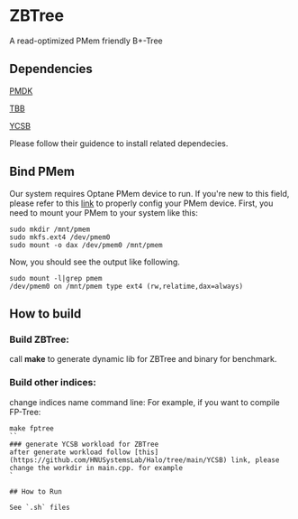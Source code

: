 # ZBTree

A read-optimized PMem friendly B+-Tree

## Dependencies
[PMDK](https://github.com/pmem/pmdk)

[TBB](https://github.com/oneapi-src/oneTBB)

[YCSB](https://github.com/HNUSystemsLab/Halo/tree/main/YCSB)

Please follow their guidence to install related dependecies.

## Bind PMem
Our system requires Optane PMem device to run.
If you're new to this field, please refer to this [link](https://docs.pmem.io/ndctl-user-guide/managing-nvdimms) to properly config your PMem device.
First, you need to mount your PMem to your system like this:
```
sudo mkdir /mnt/pmem
sudo mkfs.ext4 /dev/pmem0
sudo mount -o dax /dev/pmem0 /mnt/pmem
```
Now, you should see the output like following.
```
sudo mount -l|grep pmem
/dev/pmem0 on /mnt/pmem type ext4 (rw,relatime,dax=always)
```

## How to build

### Build ZBTree:
call **make** to generate dynamic lib for ZBTree and binary for benchmark.
### Build other indices:
change indices name command line:
For example, if you want to compile FP-Tree:
```
make fptree
``
### generate YCSB workload for ZBTree
after generate workload follow [this](https://github.com/HNUSystemsLab/Halo/tree/main/YCSB) link, please change the workdir in main.cpp. for example 
`

## How to Run

See `.sh` files



